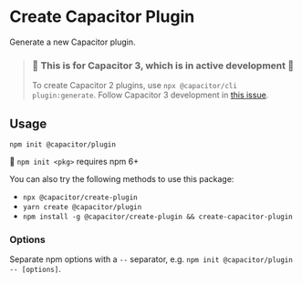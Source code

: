 # Create Capacitor Plugin

Generate a new Capacitor plugin.

> ### :rotating_light: This is for Capacitor 3, which is in active development :rotating_light:
>
> To create Capacitor 2 plugins, use `npx @capacitor/cli plugin:generate`. Follow Capacitor 3 development in [this issue](https://github.com/ionic-team/capacitor/issues/3133).

## Usage

```
npm init @capacitor/plugin
```

:memo: `npm init <pkg>` requires npm 6+

You can also try the following methods to use this package:

- `npx @capacitor/create-plugin`
- `yarn create @capacitor/plugin`
- `npm install -g @capacitor/create-plugin && create-capacitor-plugin`

### Options

Separate npm options with a `--` separator, e.g. `npm init @capacitor/plugin -- [options]`.

